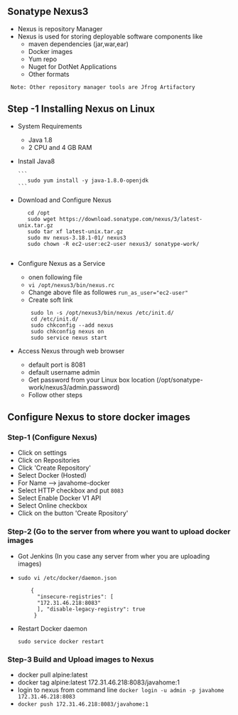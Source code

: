 ## Sonatype Nexus3 
- Nexus is repository Manager
- Nexus is used for storing deployable software components like
    - maven dependencies (jar,war,ear)
    - Docker images
    - Yum repo
    - Nuget for DotNet Applications
    - Other formats
    
``` Note: Other repository manager tools are Jfrog Artifactory```

## Step -1  Installing Nexus on Linux
- System Requirements
    - Java 1.8
    - 2 CPU and 4 GB RAM
- Install Java8

      ```
         sudo yum install -y java-1.8.0-openjdk
      ```
- Download and Configure Nexus
     ```
        cd /opt
        sudo wget https://download.sonatype.com/nexus/3/latest-unix.tar.gz
        sudo tar xf latest-unix.tar.gz
        sudo mv nexus-3.18.1-01/ nexus3
        sudo chown -R ec2-user:ec2-user nexus3/ sonatype-work/
        
     ```
 - Configure Nexus as a Service
    - onen following file
    - ``` vi /opt/nexus3/bin/nexus.rc ```
    - Change above file as followes
      ``` run_as_user="ec2-user" ```
    - Create soft link
     ``` 
         sudo ln -s /opt/nexus3/bin/nexus /etc/init.d/ 
         cd /etc/init.d/
         sudo chkconfig --add nexus
         sudo chkconfig nexus on
         sudo service nexus start
     ```
 - Access Nexus through web browser
    - default port is 8081
    - default username admin
    - Get password from your Linux box location (/opt/sonatype-work/nexus3/admin.password)
    - Follow other steps

## Configure Nexus to store docker images
### Step-1 (Configure Nexus)
- Click on settings
- Click on Repositories
- Click 'Create Repository'
- Select Docker (Hosted)
- For Name --> javahome-docker
- Select HTTP checkbox and put ```8083```
- Select Enable Docker V1 API
- Select Online checkbox
- Click on the button 'Create Rpository'

### Step-2 (Go to the server from where you want to upload docker images
- Got Jenkins (In you case any server from wher you are uploading images)
- ``` sudo vi /etc/docker/daemon.json ```
    ```
        {
          "insecure-registries": [
          "172.31.46.218:8083"
          ], "disable-legacy-registry": true
         }
    ```
 - Restart Docker daemon 
 
    ```sudo service docker restart```
    
### Step-3 Build and Upload images to Nexus
- docker pull alpine:latest
- docker tag alpine:latest 172.31.46.218:8083/javahome:1
- login to nexus from command line
    ``` docker login -u admin -p javahome 172.31.46.218:8083 ```
- ``` docker push 172.31.46.218:8083/javahome:1 ```
